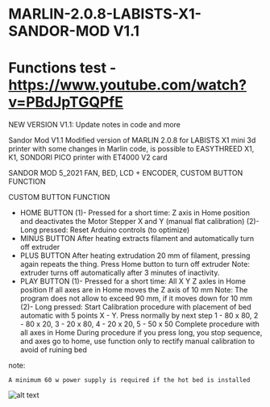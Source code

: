 # MARLIN-2.0.8-LABISTS-X1-SANDOR-MOD V1.1
# Functions test - https://www.youtube.com/watch?v=PBdJpTGQPfE

NEW VERSION V1.1: Update notes in code and more

Sandor Mod V1.1 Modified version of MARLIN 2.0.8 for LABISTS X1 mini 3d printer 
with some changes in Marlin code, is possible to EASYTHREED X1, K1, SONDORI PICO printer 
with ET4000 V2 card

SANDOR MOD 5_2021 FAN, BED, LCD + ENCODER, CUSTOM BUTTON FUNCTION

CUSTOM BUTTON FUNCTION

- HOME BUTTON
(1)- Pressed for a short time:
Z axis in Home position and deactivates the Motor Stepper X and Y (manual flat calibration)
(2)- Long pressed:
Reset Arduino controls (to optimize) 
- MINUS BUTTON
After heating extracts filament and automatically turn off extruder
- PLUS BUTTON
After heating extrudation 20 mm of filament, pressing again repeats the thing. Press Home button to turn off extruder
Note: extruder turns off automatically after 3 minutes of inactivity.
- PLAY BUTTON
(1)- Pressed for a short time:
All X Y Z axles in Home position
If all axes are in Home moves the Z axis of 10 mm
Note: The program does not allow to exceed 90 mm, if it moves down for 10 mm
(2)- Long pressed:
Start Calibration procedure with placement of bed automatic with 5 points X - Y.
Press normally by next step 1 - 80 x 80, 2 - 80 x 20, 3 - 20 x 80, 4 - 20 x 20, 5 - 50 x 50
Complete procedure with all axes in Home
During procedure if you press long, you stop sequence, and axes go to home, 
use function only to rectify manual calibration to avoid of ruining bed

note:

    A minimum 60 w power supply is required if the hot bed is installed

![alt text](https://github.com/sandor-ino/MARLIN-2.0.8-LABISTS-X1-SANDOR-MOD/blob/SANDOR-MOD-V1.1/w_PINOUT%20sandor%20mod%20V1.jpg)
